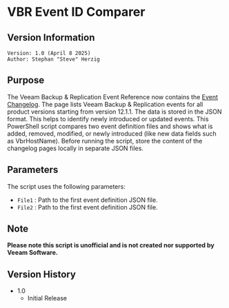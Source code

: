 # VBR Event ID Comparer

## Version Information
~~~~
Version: 1.0 (April 8 2025)
Author: Stephan "Steve" Herzig
~~~~
## Purpose
The Veeam Backup & Replication Event Reference now contains the [Event Changelog](https://helpcenter.veeam.com/docs/backup/events/event_changelog.html). The page lists Veeam Backup & Replication events for all product versions starting from version 12.1.1. The data is stored in the JSON format. This helps to identify newly introduced or updated events. This PowerShell script compares two event definition files and shows what is added, removed, modified, or newly introduced (like new data fields such as VbrHostName). Before running the script, store the content of the changelog pages locally in separate JSON files.

## Parameters
The script uses the following parameters:

- `File1`    : Path to the first event definition JSON file.
- `File2`    : Path to the first event definition JSON file.

## Note
**Please note this script is unofficial and is not created nor supported by Veeam Software.**

## Version History
*  1.0
    * Initial Release	

